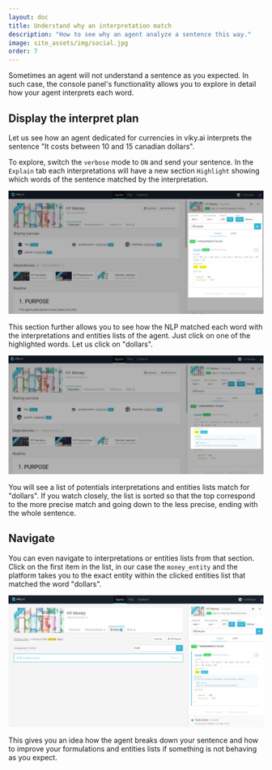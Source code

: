 ```yaml
---
layout: doc
title: Understand why an interpretation match
description: "How to see why an agent analyze a sentence this way."
image: site_assets/img/social.jpg
order: 7
---
```


Sometimes an agent will not understand a sentence as you expected. In such case, the console panel's functionality allows you to explore in detail how your agent interprets each word.

## Display the interpret plan

Let us see how an agent dedicated for currencies in viky.ai interprets the sentence "It costs between 10 and 15 canadian dollars".

To explore, switch the `verbose` mode to `ON` and send your sentence. In the `Explain` tab each interpretations will have a new section `Highlight` showing which words of the sentence matched by the interpretation.

![Explain with Verbose ON](img/verbose_on.png "Verbose mode ON")

This section further allows you to see how the NLP matched each word with the interpretations and entities lists of the agent. Just click on one of the highlighted words. Let us click on "dollars".

![Highlight list](img/highlight_list.png "List of matching interpretations for a word")

You will see a list of potentials interpretations and entities lists match for "dollars". If you watch closely, the list is sorted so that the top correspond to the more precise match and going down to the less precise, ending with the whole sentence.

## Navigate

You can even navigate to interpretations or entities lists from that section. Click on the first item in the list, in our case the `money_entity` and the platform takes you to the exact entity within the clicked entities list that matched the word "dollars".

![Click on an item](img/highlight_click.png "Navigate from within the highlight list")

This gives you an idea how the agent breaks down your sentence and how to improve your formulations and entities lists if something is not behaving as you expect.
